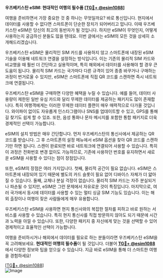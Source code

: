 **우즈베키스탄 eSIM: 현대적인 여행의 필수품 [[TG💪+ @esim1088](https://t.me/s/esim1088)]**

여행을 준비하면서 가장 중요한 것 중 하나는 무엇일까요? 바로 통신입니다. 현지에서 데이터를 사용할 수 없다면 스마트폰이 단순한 장치가 되어버리고 맙니다. 이때 우즈베키스탄 eSIM은 당신의 최고의 동반자가 될 것입니다. 하지만 eSIM이 무엇인지, 어떻게 사용하는지 궁금하신 분들도 많을 텐데요. 이번 글에서는 eSIM의 모든 것을 상세히 소개해드리겠습니다.

우즈베키스탄 eSIM은 물리적인 SIM 카드를 사용하지 않고 스마트폰에 내장된 eSIM 기술을 이용해 네트워크 연결을 설정하는 방식입니다. 이는 기존의 물리적 SIM 카드와 비교했을 때 훨씬 더 간단하고 실용적이며, 특히 해외에서 데이터를 사용해야 할 경우 큰 도움이 됩니다. 물리적 SIM 카드는 국가마다 다른 규격이 있어 종종 바꾸거나 구매하는 과정이 번거로울 수 있지만, eSIM은 스마트폰에 직접 QR 코드를 스캔하면 즉시 네트워크에 연결됩니다.

우즈베키스탄 eSIM을 구매하면 다양한 혜택을 누릴 수 있습니다. 예를 들어, 데이터 사용량이 제한된 일반 유심 카드와 달리 무제한 데이터를 제공하는 패키지도 많이 존재합니다. 특히 여행객에게는 이러한 무제한 데이터 플랜이 매우 매력적으로 다가올 것입니다. 와이파이 없이도 자유롭게 인스타그램이나 SNS를 업데이트할 수 있고, GPS를 통해 길 찾기도 쉽게 할 수 있죠. 또한, 음성 통화나 문자 메시지를 포함한 통합 패키지로 더욱 경제적인 선택이 가능합니다.

eSIM의 설치 방법은 매우 간단합니다. 먼저 우즈베키스탄의 통신사에서 제공하는 QR 코드를 받습니다. 그 후 스마트폰의 설정 메뉴에서 eSIM 옵션을 찾아 QR 코드를 스캔하기만 하면 됩니다. 스캔이 완료되면 바로 네트워크에 연결되어 사용할 수 있습니다. 특히 이 과정은 전화번호 변경 없이도 가능하므로, 기존에 사용하던 번호를 유지하면서 새로운 eSIM을 사용할 수 있다는 점이 장점입니다.

또한, eSIM의 장점은 여러 가지입니다. 첫째, 물리적 공간이 필요 없습니다. eSIM은 스마트폰에 내장되어 있기 때문에 별도의 카드 슬롯이 필요 없어 디바이스 자체가 더 얇아질 수 있습니다. 둘째, 교체나 분실 걱정이 없습니다. 물리적 SIM 카드는 자주 분실되거나 파손될 수 있지만, eSIM은 그런 문제에서 자유로운 것이 특징입니다. 마지막으로, 여러 국가에서 동시에 데이터를 사용할 수 있는 멀티 싱글 SIM 기능도 있습니다. 이는 해외 출장이나 여행이 잦은 사람들에게 매우 유용합니다.

우즈베키스탄 eSIM을 사용하면 현지 통신사와의 복잡한 절차를 피하고 바로 원하는 서비스를 사용할 수 있습니다. 특히 현지 통신사를 직접 방문하지 않아도 되기 때문에 시간과 노력을 아낄 수 있습니다. 또한, 다양한 패키지 중 자신에게 맞는 것을 선택할 수 있어 경제적이고 효율적인 선택이 가능합니다.

여행을 준비하시거나 해외에서 데이터를 필요로 하는 분들이라면 우즈베키스탄 eSIM을 꼭 고려해보세요. **현대적인 여행의 필수품**이 될 것입니다. 더불어 **[TG💪+ @esim1088](https://t.me/s/esim1088)** 에서 다양한 정보와 팁을 얻으실 수 있습니다. 지금 바로 eSIM을 통해 더 스마트한 여행을 경험하세요!

[[TG💪+ @esim1088](https://t.me/s/esim1088)]  
![Image](https://i.postimg.cc/Y0z9fWf4/image.png)